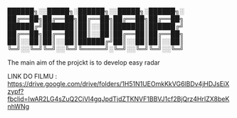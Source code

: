  
██████╗░░█████╗░██████╗░░█████╗░██████╗░
██╔══██╗██╔══██╗██╔══██╗██╔══██╗██╔══██╗
██████╔╝███████║██║░░██║███████║██████╔╝
██╔══██╗██╔══██║██║░░██║██╔══██║██╔══██╗
██║░░██║██║░░██║██████╔╝██║░░██║██║░░██║
╚═╝░░╚═╝╚═╝░░╚═╝╚═════╝░╚═╝░░╚═╝╚═╝░░╚═╝





The main aim of the projckt is to develop  easy radar 

LINK DO FILMU :
https://drive.google.com/drive/folders/1H51N1UEOmkKkVG6lBDv4jHDJsEiXzypf?fbclid=IwAR2LG4sZuQ2CiVl4gqJpdTjdZTKNVF1BBVJ1cf2BjQrz4HrIZX8beKnhWNg
